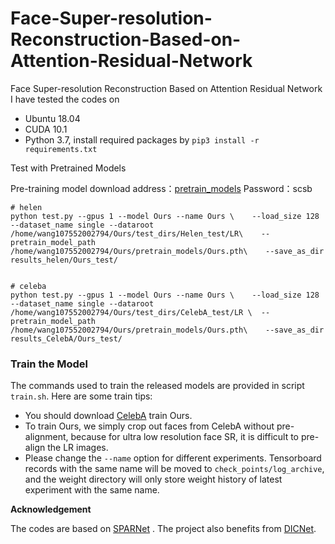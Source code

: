 # Face-Super-resolution-Reconstruction-Based-on-Attention-Residual-Network
Face Super-resolution Reconstruction Based on  Attention Residual Network
I have tested the codes on

- Ubuntu 18.04
- CUDA 10.1  
- Python 3.7, install required packages by `pip3 install -r requirements.txt`  

Test with Pretrained Models

Pre-training model download address：[pretrain_models](https://pan.baidu.com/s/1rtYgHx-jQtiD00HBVPg4qQ) 
Password：scsb

```
# helen
python test.py --gpus 1 --model Ours --name Ours \    --load_size 128 --dataset_name single --dataroot /home/wang107552002794/Ours/test_dirs/Helen_test/LR\    --pretrain_model_path /home/wang107552002794/Ours/pretrain_models/Ours.pth\    --save_as_dir results_helen/Ours_test/


# celeba
python test.py --gpus 1 --model Ours --name Ours \    --load_size 128 --dataset_name single --dataroot /home/wang107552002794/Ours/test_dirs/CelebA_test/LR \  --pretrain_model_path /home/wang107552002794/Ours/pretrain_models/Ours.pth\    --save_as_dir results_CelebA/Ours_test/

```

### Train the Model

The commands used to train the released models are provided in script `train.sh`. Here are some train tips:

- You should download [CelebA](http://mmlab.ie.cuhk.edu.hk/projects/CelebA.html)  train Ours. 
- To train Ours, we simply crop out faces from CelebA without pre-alignment, because for ultra low resolution face SR, it is difficult to pre-align the LR images.  
- Please change the `--name` option for different experiments. Tensorboard records with the same name will be moved to `check_points/log_archive`, and the weight directory will only store weight history of latest experiment with the same name.  

**Acknowledgement**

The codes are based on [SPARNet](https://github.com/chaofengc/Face-SPARNet) . The project also benefits from [DICNet](https://github.com/Maclory/Deep-Iterative-Collaboration).  
